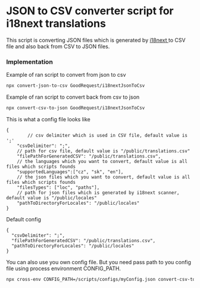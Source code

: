 # JSON to CSV converter script for i18next translations #

This script is converting JSON files which is generated by  [ i18next ](https://www.npmjs.com/package/i18next)
to CSV file and also back from CSV to JSON files.

### Implementation ###

Example of ran script to convert from json to csv
```sh
npx convert-json-to-csv GoodRequest/i18nextJsonToCsv
```
Example of ran script to convert back from csv to json
```sh
npx convert-csv-to-json GoodRequest/i18nextJsonToCsv
```
This is what a config file looks like
```
{
        // csv delimiter which is used in CSV file, default value is ';'
	"csvDelimiter": ";",
	// path for csv file, default value is "/public/translations.csv"
	"filePathForGeneratedCSV": "/public/translations.csv",
	// the languages which you want to convert, default value is all files which scripts founds
	"supportedLanguages":["cz", "sk", "en"],
	// the json files which you want to convert, default value is all files which scripts founds
	"filesTypes": ["loc", "paths"],
	// path for json files which is generated by i18next scanner, default value is "/public/locales"
	"pathToDirectoryForLocales": "/public/locales"
}
```
Default config
```
{
  "csvDelimiter": ";",
  "filePathForGeneratedCSV": "/public/translations.csv",
  "pathToDirectoryForLocales": "/public/locales"
}
```
You can also use you own config file. But you need pass path to you config file using process environment CONFIG_PATH.
```sh
npx cross-env CONFIG_PATH=/scripts/configs/myConfig.json convert-csv-to-json GoodRequest/i18nextJsonToCsv
```